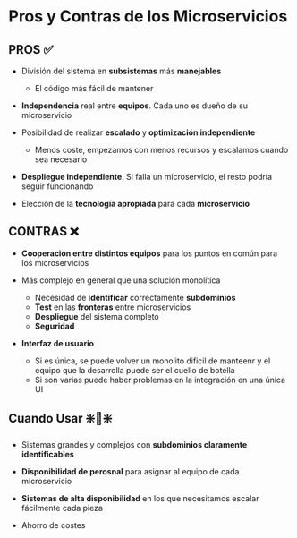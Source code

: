 # Pros y Contras de los Microservicios

## PROS ✅

+ División del sistema en **subsistemas** más **manejables**
    + El código más fácil de mantener

+ **Independencia** real entre **equipos**. Cada uno es dueño de su microservicio

+ Posibilidad de realizar **escalado** y **optimización independiente**
    + Menos coste, empezamos con menos recursos y escalamos cuando sea necesario

+ **Despliegue independiente**. Si falla un microservicio, el resto podría seguir funcionando

+ Elección de la **tecnología apropiada** para cada **microservicio**

## CONTRAS ❌

+ **Cooperación entre distintos equipos** para los puntos en común para los microservicios

+ Más complejo en general que una solución monolítica
    + Necesidad de **identificar** correctamente **subdominios**
    + **Test** en las **fronteras** entre microservicios
    + **Despliegue** del sistema completo
    + **Seguridad**

+ **Interfaz de usuario**
    + Si es única, se puede volver un monolito dificil de manteenr y el equipo que la desarrolla puede ser el cuello de botella
    + Si son varias puede haber problemas en la integración en una única UI


## Cuando Usar ❇️🎲❇️


+ Sistemas grandes y complejos con **subdominios claramente identificables**

+ **Disponibilidad de perosnal** para asignar al equipo de cada microservicio

+ **Sistemas de alta disponibilidad** en los que necesitamos escalar fácilmente cada pieza

+ Ahorro de costes